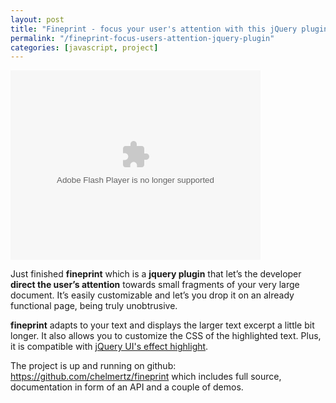 ```yaml
---
layout: post
title: "Fineprint - focus your user's attention with this jQuery plugin"
permalink: "/fineprint-focus-users-attention-jquery-plugin"
categories: [javascript, project]
---
```


<object classid="clsid:d27cdb6e-ae6d-11cf-96b8-444553540000" width="400" height="303" codebase="http://download.macromedia.com/pub/shockwave/cabs/flash/swflash.cab#version=6,0,40,0"><param name="data" value="http://content.screencast.com/users/chelmertz/folders/Default/media/2dbdef36-3431-465a-9533-cc709418f261/bootstrap.swf" /><param name="quality" value="high" /><param name="bgcolor" value="#FFFFFF" /><param name="flashVars" value="thumb=http://content.screencast.com/users/chelmertz/folders/Default/media/2dbdef36-3431-465a-9533-cc709418f261/FirstFrame.jpg&amp;containerwidth=1068&amp;containerheight=811&amp;content=http://content.screencast.com/users/chelmertz/folders/Default/media/2dbdef36-3431-465a-9533-cc709418f261/fineprint.swf&amp;blurover=false" /><param name="allowFullScreen" value="true" /><param name="scale" value="showall" /><param name="allowScriptAccess" value="always" /><param name="base" value="http://content.screencast.com/users/chelmertz/folders/Default/media/2dbdef36-3431-465a-9533-cc709418f261/" /><param name="src" value="http://content.screencast.com/users/chelmertz/folders/Default/media/2dbdef36-3431-465a-9533-cc709418f261/bootstrap.swf" /><embed type="application/x-shockwave-flash" width="400" height="303" src="http://content.screencast.com/users/chelmertz/folders/Default/media/2dbdef36-3431-465a-9533-cc709418f261/bootstrap.swf" data="http://content.screencast.com/users/chelmertz/folders/Default/media/2dbdef36-3431-465a-9533-cc709418f261/bootstrap.swf" quality="high" bgcolor="#FFFFFF" flashvars="thumb=http://content.screencast.com/users/chelmertz/folders/Default/media/2dbdef36-3431-465a-9533-cc709418f261/FirstFrame.jpg&amp;containerwidth=1068&amp;containerheight=811&amp;content=http://content.screencast.com/users/chelmertz/folders/Default/media/2dbdef36-3431-465a-9533-cc709418f261/fineprint.swf&amp;blurover=false" allowfullscreen="true" scale="showall" allowscriptaccess="always" base="http://content.screencast.com/users/chelmertz/folders/Default/media/2dbdef36-3431-465a-9533-cc709418f261/"></embed></object>

Just finished <strong>fineprint</strong> which is a <strong>jquery plugin</strong> that let’s the developer <strong>direct the user’s attention</strong> towards small fragments of your very large document. It’s easily customizable and let’s you drop it on an already functional page, being truly unobtrusive.

<strong>fineprint</strong> adapts to your text and displays the larger text excerpt a little bit longer. It also allows you to customize the CSS of the highlighted text. Plus, it is compatible with <a title="jQuery UI's effect highlight" href="http://docs.jquery.com/UI/Effects/Highlight">jQuery UI's effect highlight</a>.

The project is up and running on github: <a href="https://github.com/chelmertz/fineprint">https://github.com/chelmertz/fineprint</a> which includes full source, documentation in form of an API and a couple of demos.
